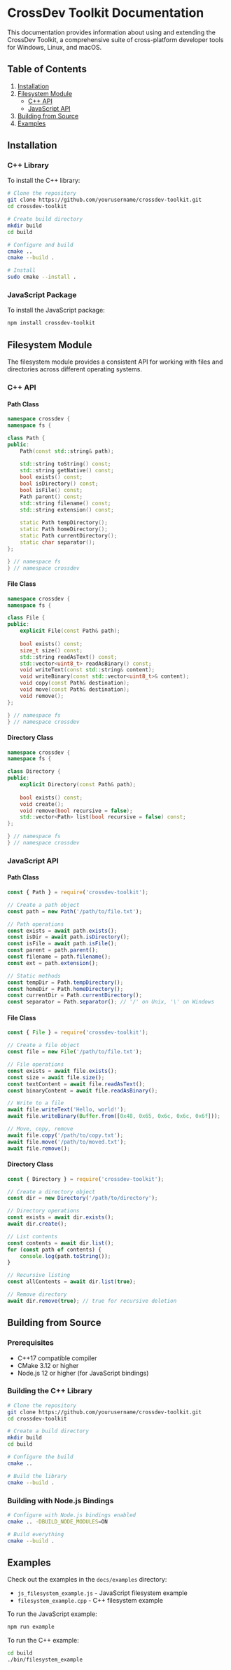 # CrossDev Toolkit Documentation

This documentation provides information about using and extending the CrossDev Toolkit, a comprehensive suite of cross-platform developer tools for Windows, Linux, and macOS.

## Table of Contents

1. [Installation](#installation)
2. [Filesystem Module](#filesystem-module)
   - [C++ API](#c-api)
   - [JavaScript API](#javascript-api)
3. [Building from Source](#building-from-source)
4. [Examples](#examples)

## Installation

### C++ Library

To install the C++ library:

```bash
# Clone the repository
git clone https://github.com/yourusername/crossdev-toolkit.git
cd crossdev-toolkit

# Create build directory
mkdir build
cd build

# Configure and build
cmake ..
cmake --build .

# Install
sudo cmake --install .
```

### JavaScript Package

To install the JavaScript package:

```bash
npm install crossdev-toolkit
```

## Filesystem Module

The filesystem module provides a consistent API for working with files and directories across different operating systems.

### C++ API

#### Path Class

```cpp
namespace crossdev {
namespace fs {

class Path {
public:
    Path(const std::string& path);
    
    std::string toString() const;
    std::string getNative() const;
    bool exists() const;
    bool isDirectory() const;
    bool isFile() const;
    Path parent() const;
    std::string filename() const;
    std::string extension() const;
    
    static Path tempDirectory();
    static Path homeDirectory();
    static Path currentDirectory();
    static char separator();
};

} // namespace fs
} // namespace crossdev
```

#### File Class

```cpp
namespace crossdev {
namespace fs {

class File {
public:
    explicit File(const Path& path);
    
    bool exists() const;
    size_t size() const;
    std::string readAsText() const;
    std::vector<uint8_t> readAsBinary() const;
    void writeText(const std::string& content);
    void writeBinary(const std::vector<uint8_t>& content);
    void copy(const Path& destination);
    void move(const Path& destination);
    void remove();
};

} // namespace fs
} // namespace crossdev
```

#### Directory Class

```cpp
namespace crossdev {
namespace fs {

class Directory {
public:
    explicit Directory(const Path& path);
    
    bool exists() const;
    void create();
    void remove(bool recursive = false);
    std::vector<Path> list(bool recursive = false) const;
};

} // namespace fs
} // namespace crossdev
```

### JavaScript API

#### Path Class

```javascript
const { Path } = require('crossdev-toolkit');

// Create a path object
const path = new Path('/path/to/file.txt');

// Path operations
const exists = await path.exists();
const isDir = await path.isDirectory();
const isFile = await path.isFile();
const parent = path.parent();
const filename = path.filename();
const ext = path.extension();

// Static methods
const tempDir = Path.tempDirectory();
const homeDir = Path.homeDirectory();
const currentDir = Path.currentDirectory();
const separator = Path.separator(); // '/' on Unix, '\' on Windows
```

#### File Class

```javascript
const { File } = require('crossdev-toolkit');

// Create a file object
const file = new File('/path/to/file.txt');

// File operations
const exists = await file.exists();
const size = await file.size();
const textContent = await file.readAsText();
const binaryContent = await file.readAsBinary();

// Write to a file
await file.writeText('Hello, world!');
await file.writeBinary(Buffer.from([0x48, 0x65, 0x6c, 0x6c, 0x6f]));

// Move, copy, remove
await file.copy('/path/to/copy.txt');
await file.move('/path/to/moved.txt');
await file.remove();
```

#### Directory Class

```javascript
const { Directory } = require('crossdev-toolkit');

// Create a directory object
const dir = new Directory('/path/to/directory');

// Directory operations
const exists = await dir.exists();
await dir.create();

// List contents
const contents = await dir.list();
for (const path of contents) {
    console.log(path.toString());
}

// Recursive listing
const allContents = await dir.list(true);

// Remove directory
await dir.remove(true); // true for recursive deletion
```

## Building from Source

### Prerequisites

- C++17 compatible compiler
- CMake 3.12 or higher
- Node.js 12 or higher (for JavaScript bindings)

### Building the C++ Library

```bash
# Clone the repository
git clone https://github.com/yourusername/crossdev-toolkit.git
cd crossdev-toolkit

# Create a build directory
mkdir build
cd build

# Configure the build
cmake ..

# Build the library
cmake --build .
```

### Building with Node.js Bindings

```bash
# Configure with Node.js bindings enabled
cmake .. -DBUILD_NODE_MODULES=ON

# Build everything
cmake --build .
```

## Examples

Check out the examples in the `docs/examples` directory:

- `js_filesystem_example.js` - JavaScript filesystem example
- `filesystem_example.cpp` - C++ filesystem example

To run the JavaScript example:

```bash
npm run example
```

To run the C++ example:

```bash
cd build
./bin/filesystem_example
``` 